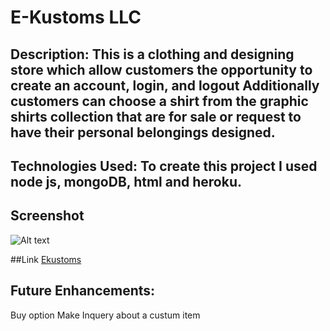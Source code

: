 # E-Kustoms LLC 

## Description: This is a clothing and designing store which allow customers the opportunity to create an account, login, and logout Additionally customers can choose a shirt from the graphic shirts collection that are for sale or request to have their personal belongings designed.

## Technologies Used: To create this project I used node js, mongoDB, html and heroku. 

## Screenshot
![Alt text](/img/https://i.imgur.com/GOD6llg.png)

##Link
[Ekustoms](https://eskeezy-1.herokuapp.com/)

## Future Enhancements: 
Buy option
Make Inquery about a custum item
